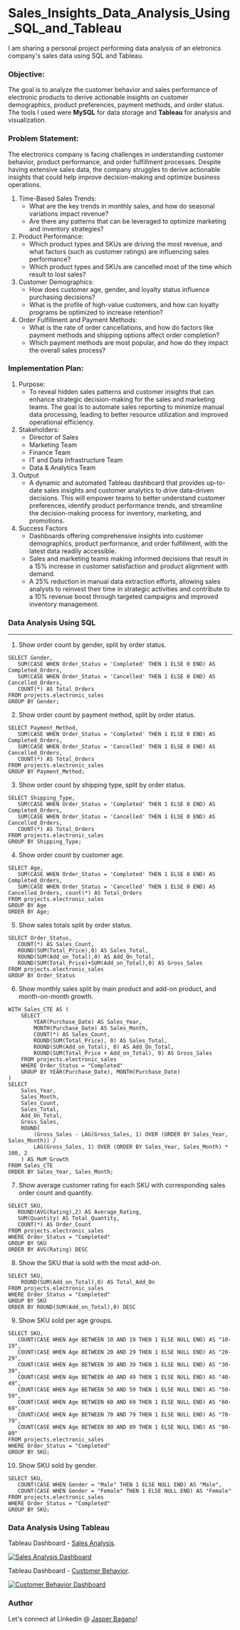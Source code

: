 # Sales_Insights_Data_Analysis_Using_SQL_and_Tableau

I am sharing a personal project performing data analysis of an eletronics company's sales data using SQL and Tableau.

### Objective:
The goal is to analyze the customer behavior and sales performance of electronic products to derive actionable insights on customer demographics, product preferences, payment methods, and order status. The tools I used were **MySQL** for data storage and **Tableau** for analysis and visualization.

### Problem Statement:
The electronics company is facing challenges in understanding customer behavior, product performance, and order fulfillment processes. Despite having extensive sales data, the company struggles to derive actionable insights that could help improve decision-making and optimize business operations.
1. Time-Based Sales Trends:
   - What are the key trends in monthly sales, and how do seasonal variations impact revenue?
   - Are there any patterns that can be leveraged to optimize marketing and inventory strategies?
2. Product Performance:
    - Which product types and SKUs are driving the most revenue, and what factors (such as customer ratings) are influencing sales performance?
    - Which product types and SKUs are cancelled most of the time which result to lost sales?
3. Customer Demographics:
    - How does customer age, gender, and loyalty status influence purchasing decisions?
    - What is the profile of high-value customers, and how can loyalty programs be optimized to increase retention?
4. Order Fulfillment and Payment Methods:
    - What is the rate of order cancellations, and how do factors like payment methods and shipping options affect order completion?
    - Which payment methods are most popular, and how do they impact the overall sales process?

### Implementation Plan:
1. Purpose:
   - To reveal hidden sales patterns and customer insights that can enhance strategic decision-making for the sales and marketing teams. The goal is to automate sales reporting to minimize manual data processing, leading to better resource utilization and improved operational efficiency.
2. Stakeholders:
   - Director of Sales
   - Marketing Team
   - Finance Team
   - IT and Data Infrastructure Team
   - Data & Analytics Team
3. Output
   - A dynamic and automated Tableau dashboard that provides up-to-date sales insights and customer analytics to drive data-driven decisions. This will empower teams to better understand customer preferences, identify product performance trends, and streamline the decision-making process for inventory, marketing, and promotions.
4. Success Factors
   - Dashboards offering comprehensive insights into customer demographics, product performance, and order fulfillment, with the latest data readily accessible.
   - Sales and marketing teams making informed decisions that result in a 15% increase in customer satisfaction and product alignment with demand.
   - A 25% reduction in manual data extraction efforts, allowing sales analysts to reinvest their time in strategic activities and contribute to a 10% revenue boost through targeted campaigns and improved inventory management.

### Data Analysis Using SQL
***
1. Show order count by gender, split by order status.
~~~
SELECT Gender,
   SUM(CASE WHEN Order_Status = 'Completed' THEN 1 ELSE 0 END) AS Completed_Orders,
   SUM(CASE WHEN Order_Status = 'Cancelled' THEN 1 ELSE 0 END) AS Cancelled_Orders,
   COUNT(*) AS Total_Orders
FROM projects.electronic_sales
GROUP BY Gender;
~~~
2. Show order count by payment method, split by order status.
~~~
SELECT Payment_Method, 
   SUM(CASE WHEN Order_Status = 'Completed' THEN 1 ELSE 0 END) AS Completed_Orders,
   SUM(CASE WHEN Order_Status = 'Cancelled' THEN 1 ELSE 0 END) AS Cancelled_Orders,
   COUNT(*) AS Total_Orders
FROM projects.electronic_sales
GROUP BY Payment_Method;
~~~
3. Show order count by shipping type, split by order status.
~~~
SELECT Shipping_Type, 
   SUM(CASE WHEN Order_Status = 'Completed' THEN 1 ELSE 0 END) AS Completed_Orders,
   SUM(CASE WHEN Order_Status = 'Cancelled' THEN 1 ELSE 0 END) AS Cancelled_Orders,
   COUNT(*) AS Total_Orders
FROM projects.electronic_sales
GROUP BY Shipping_Type;
~~~
4. Show order count by customer age.
~~~
SELECT Age,
   SUM(CASE WHEN Order_Status = 'Completed' THEN 1 ELSE 0 END) AS Completed_Orders,
   SUM(CASE WHEN Order_Status = 'Cancelled' THEN 1 ELSE 0 END) AS Cancelled_Orders, count(*) AS Total_Orders
FROM projects.electronic_sales
GROUP BY Age
ORDER BY Age;
~~~
5. Show sales totals split by order status.
~~~
SELECT Order_Status,
   COUNT(*) AS Sales_Count,
   ROUND(SUM(Total_Price),0) AS Sales_Total,
   ROUND(SUM(Add_on_Total),0) AS Add_On_Total,
   ROUND(SUM(Total_Price)+SUM(Add_on_Total),0) AS Gross_Sales
FROM projects.electronic_sales
GROUP BY Order_Status
~~~
6. Show monthly sales split by main product and add-on product, and month-on-month growth.
~~~
WITH Sales_CTE AS (
    SELECT 
        YEAR(Purchase_Date) AS Sales_Year, 
        MONTH(Purchase_Date) AS Sales_Month, 
        COUNT(*) AS Sales_Count, 
        ROUND(SUM(Total_Price), 0) AS Sales_Total, 
        ROUND(SUM(Add_on_Total), 0) AS Add_On_Total, 
        ROUND(SUM(Total_Price + Add_on_Total), 0) AS Gross_Sales
    FROM projects.electronic_sales
    WHERE Order_Status = "Completed"
    GROUP BY YEAR(Purchase_Date), MONTH(Purchase_Date)
)
SELECT 
    Sales_Year, 
    Sales_Month, 
    Sales_Count, 
    Sales_Total, 
    Add_On_Total, 
    Gross_Sales, 
    ROUND(
        (Gross_Sales - LAG(Gross_Sales, 1) OVER (ORDER BY Sales_Year, Sales_Month)) / 
        LAG(Gross_Sales, 1) OVER (ORDER BY Sales_Year, Sales_Month) * 100, 2
    ) AS MoM_Growth
FROM Sales_CTE
ORDER BY Sales_Year, Sales_Month;
~~~
7. Show average customer rating for each SKU with corresponding sales order count and quantity.
~~~
SELECT SKU,
   ROUND(AVG(Rating),2) AS Average_Rating,
   SUM(Quantity) AS Total_Quantity,
   COUNT(*) AS Order_Count
FROM projects.electronic_sales
WHERE Order_Status = "Completed"
GROUP BY SKU
ORDER BY AVG(Rating) DESC
~~~
8. Show the SKU that is sold with the most add-on.
~~~
SELECT SKU,
    ROUND(SUM(Add_on_Total),0) AS Total_Add_On
FROM projects.electronic_sales
WHERE Order_Status = "Completed"
GROUP BY SKU
ORDER BY ROUND(SUM(Add_on_Total),0) DESC
~~~
9. Show SKU sold per age groups.
~~~
SELECT SKU,
   COUNT(CASE WHEN Age BETWEEN 10 AND 19 THEN 1 ELSE NULL END) AS "10-19",
   COUNT(CASE WHEN Age BETWEEN 20 AND 29 THEN 1 ELSE NULL END) AS "20-29",
   COUNT(CASE WHEN Age BETWEEN 30 AND 39 THEN 1 ELSE NULL END) AS "30-39",
   COUNT(CASE WHEN Age BETWEEN 40 AND 49 THEN 1 ELSE NULL END) AS "40-49",
   COUNT(CASE WHEN Age BETWEEN 50 AND 59 THEN 1 ELSE NULL END) AS "50-59",
   COUNT(CASE WHEN Age BETWEEN 60 AND 69 THEN 1 ELSE NULL END) AS "60-69",
   COUNT(CASE WHEN Age BETWEEN 70 AND 79 THEN 1 ELSE NULL END) AS "70-79",
   COUNT(CASE WHEN Age BETWEEN 80 AND 89 THEN 1 ELSE NULL END) AS "80-89"
FROM projects.electronic_sales
WHERE Order_Status = "Completed"
GROUP BY SKU;
~~~
10. Show SKU sold by gender.
~~~
SELECT SKU,
   COUNT(CASE WHEN Gender = "Male" THEN 1 ELSE NULL END) AS "Male",
   COUNT(CASE WHEN Gender = "Female" THEN 1 ELSE NULL END) AS "Female"
FROM projects.electronic_sales
WHERE Order_Status = "Completed"
GROUP BY SKU;
~~~

### Data Analysis Using Tableau

Tableau Dashboard - [Sales Analysis](https://public.tableau.com/shared/NNQ65M4NQ?:display_count=n&:origin=viz_share_link).

[![Sales Analysis Dashboard](https://github.com/JasperBagano/Sales_Insights_Data_Analysis_Using_SQL_and_Tableau/blob/e74a506efc734e732508a55d0d41585074310bdc/image_Sales%20Analysis.png)](https://public.tableau.com/views/Electronics_Company_Sales_Insights_Analysis_Using_Tableau/SalesAnalysis?:language=en-US&:sid=&:redirect=auth&:display_count=n&:origin=viz_share_link)

Tableau Dashboard - [Customer Behavior](https://public.tableau.com/views/Electronics_Company_Sales_Insights_Analysis_Using_Tableau/CustomerBehavior?:language=en-US&:sid=&:display_count=n&:origin=viz_share_link).

[![Customer Behavior Dashboard](https://github.com/JasperBagano/Sales_Insights_Data_Analysis_Using_SQL_and_Tableau/blob/e74a506efc734e732508a55d0d41585074310bdc/image_Customer%20Behavior.png)](https://public.tableau.com/views/Electronics_Company_Sales_Insights_Analysis_Using_Tableau/CustomerBehavior?:language=en-US&:sid=&:display_count=n&:origin=viz_share_link)

### Author
Let's connect at Linkedin @ [Jasper Bagano](https://www.linkedin.com/in/jasper-bagano/)!

